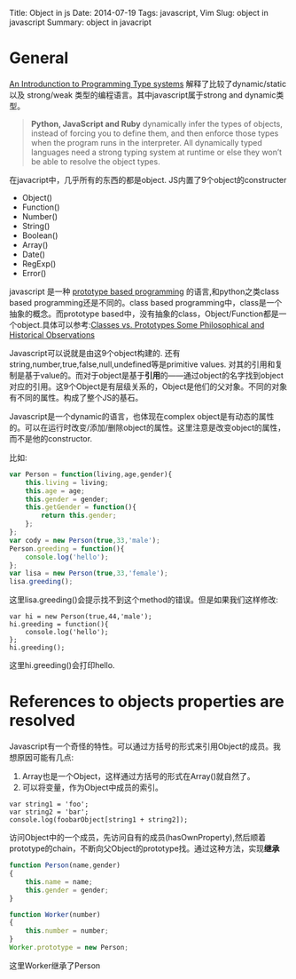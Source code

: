 Title: Object in js 
Date: 2014-07-19
Tags: javascript, Vim 
Slug: object in javascript
Summary: object in javacript 

# General

[An Introdunction to Programming Type systems][1] 解释了比较了dynamic/static 以及 strong/weak 类型的编程语言。其中javascript属于strong and dynamic类型。
> **Python, JavaScript and Ruby** dynamically infer the types of objects, instead of forcing you to define them, and then enforce those types when the program runs in the interpreter. 
> All dynamically typed languages need a strong typing system at runtime or else they won’t be able to resolve the object types.

在javacript中，几乎所有的东西的都是object. JS内置了9个object的constructer 

* Object()
* Function()
* Number()
* String()
* Boolean()
* Array()
* Date()
* RegExp()
* Error()

javascript 是一种 [prototype based programming][2] 的语言,和python之类class based programming还是不同的。class based programming中，class是一个抽象的概念。而prototype based中，没有抽象的class，Object/Function都是一个object.具体可以参考:[Classes vs. Prototypes Some Philosophical and Historical Observations][3]

Javascript可以说就是由这9个object构建的. 还有string,number,true,false,null,undefined等是primitive values. 对其的引用和复制是基于value的。而对于object是基于**引用**的——通过object的名字找到object对应的引用。这9个Object是有层级关系的，Object是他们的父对象。不同的对象有不同的属性。构成了整个JS的基石。

Javascript是一个dynamic的语言，也体现在complex object是有动态的属性的。可以在运行时改变/添加/删除object的属性。这里注意是改变object的属性，而不是他的constructor.

比如:
```javascript
var Person = function(living,age,gender){
	this.living = living;
	this.age = age;
	this.gender = gender;
	this.getGender = function(){
		return this.gender;
	};
};
var cody = new Person(true,33,'male');
Person.greeding = function(){
	console.log('hello');
};
var lisa = new Person(true,33,'female');
lisa.greeding();
```
这里lisa.greeding()会提示找不到这个method的错误。但是如果我们这样修改:
```javacript
var hi = new Person(true,44,'male');
hi.greeding = function(){
	console.log('hello');
};
hi.greeding();
```
这里hi.greeding()会打印hello. 

# References to objects properties are resolved
Javascript有一个奇怪的特性。可以通过方括号的形式来引用Object的成员。我想原因可能有几点:

1. Array也是一个Object，这样通过方括号的形式在Array()就自然了。
2. 可以将变量，作为Object中成员的索引。
```javacript
var string1 = 'foo';
var string2 = 'bar';
console.log(foobarObject[string1 + string2]);
```

访问Object中的一个成员，先访问自有的成员(hasOwnProperty),然后顺着prototype的chain，不断向父Object的prototype找。通过这种方法，实现**继承**

```javascript
function Person(name,gender)
{
	this.name = name;
	this.gender = gender;
}

function Worker(number)
{
	this.number = number;
}
Worker.prototype = new Person;
```
这里Worker继承了Person


[1]: http://www.smashingmagazine.com/2013/04/18/introduction-to-programming-type-systems/
[2]: http://en.wikipedia.org/wiki/Prototype-based_programming
[3]: http://citeseerx.ist.psu.edu/viewdoc/download;jsessionid=2451F21EBF8EF1C8C094C28E1AE735A2?doi=10.1.1.56.4713&rep=rep1&type=pdf
